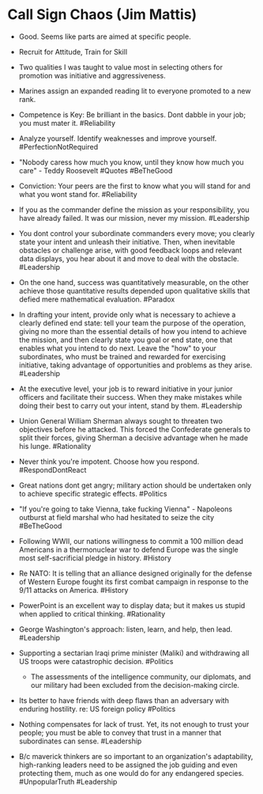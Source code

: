 # Call Sign Chaos (Jim Mattis)

- Good. Seems like parts are aimed at specific people. 

- Recruit for Attitude, Train for Skill

- Two qualities I was taught to value most in selecting others for promotion was initiative and aggressiveness.

- Marines assign an expanded reading lit to everyone promoted to a new rank.

- Competence is Key:  Be brilliant in the basics. Dont dabble in your job; you must mater it. #Reliability

- Analyze yourself. Identify weaknesses and improve yourself. #PerfectionNotRequired

- "Nobody caress how much you know, until they know how much you care" - Teddy Roosevelt #Quotes #BeTheGood

- Conviction: Your peers are the first to know what you will stand for and what you wont stand for. #Reliability

- If you as the commander define the mission as your responsibility, you have already failed. It was our mission, never my mission. #Leadership

- You dont control your subordinate commanders every move; you clearly state your intent and unleash their initiative. Then, when inevitable obstacles or challenge arise, with good feedback loops and relevant data displays, you hear about it and move to deal with the obstacle. #Leadership

- On the one hand, success was quantitatively measurable, on the other achieve those quantitative results depended upon qualitative skills that defied mere mathematical evaluation. #Paradox

- In drafting your intent, provide only what is necessary to achieve a clearly defined end state: tell your team the purpose of the operation, giving no more than the essential details of how you intend to achieve the mission, and then clearly state you goal or end state, one that enables what you intend to do next. Leave the "how" to your subordinates, who must be trained and rewarded for exercising initiative, taking advantage of opportunities and problems as they arise. #Leadership

- At the executive level, your job is to reward initiative in your junior officers and facilitate their success. When they make mistakes while doing their best to carry out your intent, stand by them. #Leadership

- Union General William Sherman always sought to threaten two objectives before he attacked. This forced the Confederate generals to split their forces, giving Sherman a decisive advantage when he made his lunge. #Rationality

- Never think you're impotent. Choose how you respond. #RespondDontReact

- Great nations dont get angry; military  action should be undertaken only  to achieve specific strategic effects. #Politics

- "If you're going to take Vienna, take fucking Vienna" - Napoleons outburst at field marshal who had hesitated to seize the city #BeTheGood

- Following WWII, our nations willingness to commit a 100 million dead Americans in a thermonuclear war to defend Europe was the single most self-sacrificial pledge in history. #History

- Re NATO: It is telling that an alliance designed originally  for the defense of Western Europe fought its first combat campaign in response to the 9/11 attacks on America. #History

- PowerPoint is an excellent way to display data; but it makes us stupid when applied to critical thinking. #Rationality

- George Washington's approach: listen, learn, and help, then lead. #Leadership

- Supporting a sectarian Iraqi prime minister (Maliki) and withdrawing all US troops were catastrophic decision. #Politics
  - The assessments of the intelligence community, our diplomats, and our military had been excluded from the decision-making circle.

- Its better to have friends with deep flaws than an adversary with enduring hostility. re: US foreign policy #Politics

- Nothing compensates for lack of trust.  Yet, its not enough to trust your people; you must be able to convey that trust in a manner that subordinates can sense. #Leadership

- B/c maverick thinkers are so important to an organization's adaptability, high-ranking leaders need to be assigned the job guiding and even protecting them, much as one would do for any endangered species. #UnpopularTruth  #Leadership